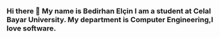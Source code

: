 ### Hi there 👋 My name is Bedirhan Elçin I am a student at Celal Bayar University. My department is Computer Engineering,I love software.  

<!--
**BedirhanE/BedirhanE** is a ✨ _special_ ✨ repository because its `README.md` (this file) appears on your GitHub profile.
![<İkon ismi>](https://img.shields.io/badge/<Buton üzerinde bulunacak metin>-<Buton rengi>?style=for-the-badge&logo=<İkon ismş>&logoColor=<Logo rengi>)
Here are some ideas to get you started:

 🔭 I’m currently working on ...
 🌱 I’m currently learning ...
 👯 I’m looking to collaborate on ...
 🤔 I’m looking for help with ...
 💬 Ask me about ...
 📫 How to reach me: ...
 😄 Pronouns: ...
 ⚡ Fun fact: ...
-->
